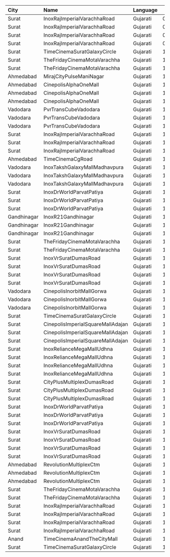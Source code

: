 | City        | Name                              | Language |  Time | Type          | Price | Capacity | Booked |
| :---------- | :-------------------------------- | :------- | ----: | :------------ | ----: | -------: | -----: |
| Surat       | InoxRajImperialVarachhaRoad       | Gujarati | 09:50 | Gold          |  100₹ |      113 |      0 |
| Surat       | InoxRajImperialVarachhaRoad       | Gujarati | 09:50 | Imperial      |  150₹ |        7 |      0 |
| Surat       | InoxRajImperialVarachhaRoad       | Gujarati | 09:50 | Platinum      |  100₹ |       53 |      0 |
| Surat       | InoxRajImperialVarachhaRoad       | Gujarati | 09:50 | Silver        |  100₹ |       36 |      0 |
| Surat       | TimeCinemaSuratGalaxyCircle       | Gujarati | 10:00 | Standard130   |  130₹ |       96 |      0 |
| Surat       | TheFridayCinemaMotaVarachha       | Gujarati | 12:00 | PushBackSeat  |  150₹ |      119 |      0 |
| Surat       | TheFridayCinemaMotaVarachha       | Gujarati | 12:00 | Lounger       |  150₹ |      119 |      0 |
| Ahmedabad   | MirajCityPulseManiNagar           | Gujarati | 12:30 | Gold          |  100₹ |       24 |      0 |
| Ahmedabad   | CinepolisAlphaOneMall             | Gujarati | 12:35 | Executive     |  130₹ |       59 |      3 |
| Ahmedabad   | CinepolisAlphaOneMall             | Gujarati | 12:35 | Premium       |  130₹ |       40 |      0 |
| Ahmedabad   | CinepolisAlphaOneMall             | Gujarati | 12:35 | Normal        |  130₹ |       29 |      0 |
| Vadodara    | PvrTransCubeVadodara              | Gujarati | 13:45 | Classic       |  110₹ |       42 |      0 |
| Vadodara    | PvrTransCubeVadodara              | Gujarati | 13:45 | Prime         |  110₹ |       99 |      0 |
| Vadodara    | PvrTransCubeVadodara              | Gujarati | 13:45 | Recliner      |  250₹ |        8 |      0 |
| Surat       | InoxRajImperialVarachhaRoad       | Gujarati | 14:30 | Gold          |  100₹ |       23 |      0 |
| Surat       | InoxRajImperialVarachhaRoad       | Gujarati | 14:30 | Platinum      |  100₹ |       20 |      0 |
| Surat       | InoxRajImperialVarachhaRoad       | Gujarati | 14:30 | Silver        |  100₹ |       10 |      0 |
| Ahmedabad   | TimeCinemaCgRoad                  | Gujarati | 14:30 | Standard220   |  220₹ |      108 |      8 |
| Vadodara    | InoxTakshGalaxyMallMadhavpura     | Gujarati | 15:00 | Club          |  112₹ |       36 |      0 |
| Vadodara    | InoxTakshGalaxyMallMadhavpura     | Gujarati | 15:00 | Executive     |  112₹ |       27 |      0 |
| Vadodara    | InoxTakshGalaxyMallMadhavpura     | Gujarati | 15:00 | Royal         |  112₹ |       82 |      0 |
| Surat       | InoxDrWorldParvatPatiya           | Gujarati | 15:00 | Club          |   90₹ |       55 |      0 |
| Surat       | InoxDrWorldParvatPatiya           | Gujarati | 15:00 | Executive     |   90₹ |       11 |      0 |
| Surat       | InoxDrWorldParvatPatiya           | Gujarati | 15:00 | Royal         |   90₹ |       22 |      0 |
| Gandhinagar | InoxR21Gandhinagar                | Gujarati | 15:00 | Gold          |   90₹ |       84 |      0 |
| Gandhinagar | InoxR21Gandhinagar                | Gujarati | 15:00 | Platinum      |   90₹ |       11 |      0 |
| Gandhinagar | InoxR21Gandhinagar                | Gujarati | 15:00 | Silver        |   90₹ |       28 |      0 |
| Surat       | TheFridayCinemaMotaVarachha       | Gujarati | 15:00 | PushBackSeat  |  150₹ |      119 |      0 |
| Surat       | TheFridayCinemaMotaVarachha       | Gujarati | 15:00 | Lounger       |  150₹ |      119 |      0 |
| Surat       | InoxVrSuratDumasRoad              | Gujarati | 15:15 | Club          |   90₹ |      117 |      0 |
| Surat       | InoxVrSuratDumasRoad              | Gujarati | 15:15 | Executive     |   90₹ |       34 |      0 |
| Surat       | InoxVrSuratDumasRoad              | Gujarati | 15:15 | Royal         |   90₹ |       48 |      0 |
| Surat       | InoxVrSuratDumasRoad              | Gujarati | 15:15 | RoyalRecliner |  230₹ |       12 |      0 |
| Vadodara    | CinepolisInorbitMallGorwa         | Gujarati | 15:30 | Normal        |  100₹ |       24 |      0 |
| Vadodara    | CinepolisInorbitMallGorwa         | Gujarati | 15:30 | Executive     |  100₹ |       81 |      0 |
| Vadodara    | CinepolisInorbitMallGorwa         | Gujarati | 15:30 | Premium       |  100₹ |       29 |      0 |
| Surat       | TimeCinemaSuratGalaxyCircle       | Gujarati | 15:30 | Sofa250       |  250₹ |       34 |      0 |
| Surat       | CinepolisImperialSquareMallAdajan | Gujarati | 15:30 | Normal        |  100₹ |       22 |      0 |
| Surat       | CinepolisImperialSquareMallAdajan | Gujarati | 15:30 | Premium       |  100₹ |       33 |      0 |
| Surat       | CinepolisImperialSquareMallAdajan | Gujarati | 15:30 | Executive     |  100₹ |       67 |      0 |
| Surat       | InoxRelianceMegaMallUdhna         | Gujarati | 15:45 | Club          |   90₹ |       55 |      0 |
| Surat       | InoxRelianceMegaMallUdhna         | Gujarati | 15:45 | Executive     |   90₹ |       16 |      0 |
| Surat       | InoxRelianceMegaMallUdhna         | Gujarati | 15:45 | RoyalRecliner |  149₹ |        8 |      0 |
| Surat       | InoxRelianceMegaMallUdhna         | Gujarati | 15:45 | Royal         |   90₹ |       38 |      0 |
| Surat       | CityPlusMultiplexDumasRoad        | Gujarati | 16:45 | GoldStar      |  110₹ |       10 |      0 |
| Surat       | CityPlusMultiplexDumasRoad        | Gujarati | 16:45 | Gold          |  140₹ |       10 |      0 |
| Surat       | CityPlusMultiplexDumasRoad        | Gujarati | 16:45 | Executive     |  300₹ |       10 |      0 |
| Surat       | InoxDrWorldParvatPatiya           | Gujarati | 18:20 | Club          |   90₹ |       96 |      0 |
| Surat       | InoxDrWorldParvatPatiya           | Gujarati | 18:20 | Executive     |   90₹ |       32 |      0 |
| Surat       | InoxDrWorldParvatPatiya           | Gujarati | 18:20 | Royal         |   90₹ |       56 |      0 |
| Surat       | InoxVrSuratDumasRoad              | Gujarati | 18:30 | Club          |   90₹ |      122 |      0 |
| Surat       | InoxVrSuratDumasRoad              | Gujarati | 18:30 | Executive     |   90₹ |       34 |      0 |
| Surat       | InoxVrSuratDumasRoad              | Gujarati | 18:30 | Royal         |   90₹ |       42 |      0 |
| Surat       | InoxVrSuratDumasRoad              | Gujarati | 18:30 | RoyalRecliner |  230₹ |        6 |      0 |
| Ahmedabad   | RevolutionMultiplexCtm            | Gujarati | 18:45 | PlatinumClass |  170₹ |      100 |      0 |
| Ahmedabad   | RevolutionMultiplexCtm            | Gujarati | 18:45 | GoldenClass   |  150₹ |      100 |      0 |
| Ahmedabad   | RevolutionMultiplexCtm            | Gujarati | 18:45 | SilverClass   |  120₹ |      100 |      0 |
| Surat       | TheFridayCinemaMotaVarachha       | Gujarati | 18:50 | PushBackSeat  |  150₹ |      119 |      0 |
| Surat       | TheFridayCinemaMotaVarachha       | Gujarati | 18:50 | Lounger       |  150₹ |      119 |      0 |
| Surat       | InoxRajImperialVarachhaRoad       | Gujarati | 19:00 | Gold          |  100₹ |      112 |      0 |
| Surat       | InoxRajImperialVarachhaRoad       | Gujarati | 19:00 | Imperial      |  150₹ |        2 |      0 |
| Surat       | InoxRajImperialVarachhaRoad       | Gujarati | 19:00 | Platinum      |  100₹ |       42 |      0 |
| Surat       | InoxRajImperialVarachhaRoad       | Gujarati | 19:00 | Silver        |  100₹ |       30 |      0 |
| Anand       | TimeCinemaAnandTheCityMall        | Gujarati | 19:00 | Standard100   |  100₹ |      127 |     27 |
| Surat       | TimeCinemaSuratGalaxyCircle       | Gujarati | 19:10 | Infinity400   |  400₹ |       22 |      0 |